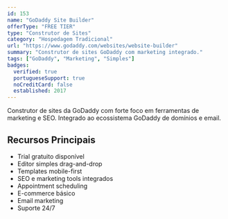 ```yaml
---
id: 153
name: "GoDaddy Site Builder"
offerType: "FREE TIER"
type: "Construtor de Sites"
category: "Hospedagem Tradicional"
url: "https://www.godaddy.com/websites/website-builder"
summary: "Construtor de sites GoDaddy com marketing integrado."
tags: ["GoDaddy", "Marketing", "Simples"]
badges:
  verified: true
  portugueseSupport: true
  noCreditCard: false
  established: 2017
---
```


Construtor de sites da GoDaddy com forte foco em ferramentas de marketing e SEO. Integrado ao ecossistema GoDaddy de domínios e email.

## Recursos Principais

- Trial gratuito disponível
- Editor simples drag-and-drop
- Templates mobile-first
- SEO e marketing tools integrados
- Appointment scheduling
- E-commerce básico
- Email marketing
- Suporte 24/7
